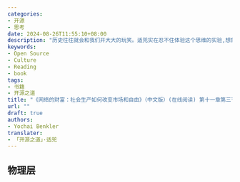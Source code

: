```yaml
---
categories:
- 开源
- 思考
date: 2024-08-26T11:55:10+08:00
description: "历史往往就会和我们开大大的玩笑。适兕实在忍不住体验这个思维的实验,想象虚拟的历史，于是尝试花几个月的时间翻译。Enjoy！Happy Reading～"
keywords:
- Open Source
- Culture
- Reading
- book
tags:
- 书籍
- 开源之道
title: "《网络的财富：社会生产如何改变市场和自由》（中文版）(在线阅读) 第十一章第三节"
url: ""
draft: true
authors:
- Yochai Benkler
translater:
- 「开源之道」·适兕
---
```


## 物理层

